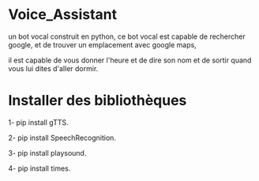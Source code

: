 # Voice_Assistant
un bot vocal construit en python, ce bot vocal est capable de rechercher google, et de trouver un emplacement avec google maps,

il est capable de vous donner l'heure et de dire son nom et de sortir quand vous lui dites d'aller dormir.

# Installer des bibliothèques
1- pip install gTTS.

2- pip install SpeechRecognition.

3- pip install playsound.

4- pip install times.
